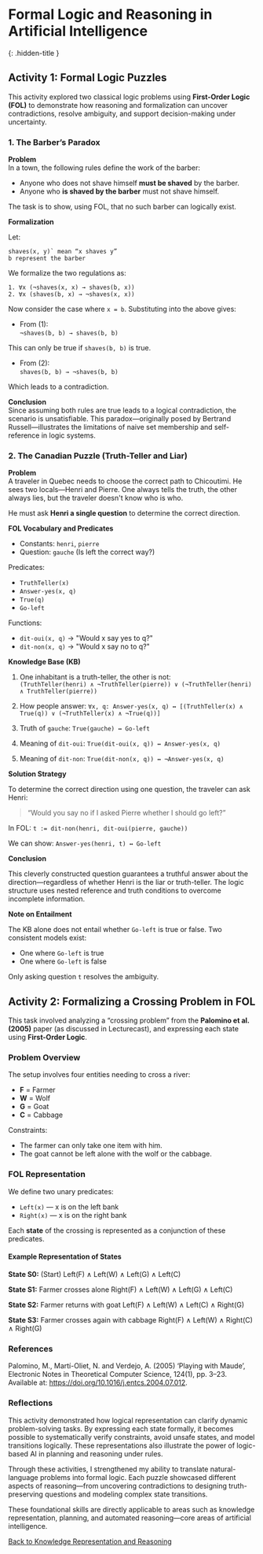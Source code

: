 # Formal Logic and Reasoning in Artificial Intelligence
{: .hidden-title }

## Activity 1: Formal Logic Puzzles

This activity explored two classical logic problems using **First-Order Logic (FOL)** to demonstrate how reasoning and formalization can uncover contradictions, resolve ambiguity, and support decision-making under uncertainty.



### 1. The Barber’s Paradox

**Problem**  
In a town, the following rules define the work of the barber:

- Anyone who does not shave himself **must be shaved** by the barber.  
- Anyone who **is shaved by the barber** must not shave himself.

The task is to show, using FOL, that no such barber can logically exist.

**Formalization**

Let:
```
shaves(x, y)` mean “x shaves y”
b represent the barber
```
We formalize the two regulations as:

```
1. ∀x (¬shaves(x, x) → shaves(b, x))
2. ∀x (shaves(b, x) → ¬shaves(x, x))
```

Now consider the case where `x = b`. Substituting into the above gives:

- From (1):  
```¬shaves(b, b) → shaves(b, b)```

This can only be true if `shaves(b, b)` is true.

- From (2):  
```shaves(b, b) → ¬shaves(b, b)```

Which leads to a contradiction.

**Conclusion**  
Since assuming both rules are true leads to a logical contradiction, the scenario is unsatisfiable. This paradox—originally posed by Bertrand Russell—illustrates the limitations of naive set membership and self-reference in logic systems.



### 2. The Canadian Puzzle (Truth-Teller and Liar)

**Problem**  
A traveler in Quebec needs to choose the correct path to Chicoutimi. He sees two locals—Henri and Pierre. One always tells the truth, the other always lies, but the traveler doesn't know who is who.

He must ask **Henri a single question** to determine the correct direction.

**FOL Vocabulary and Predicates**
- Constants: `henri`, `pierre`
- Question: `gauche` (Is left the correct way?)

Predicates:
- `TruthTeller(x)`
- `Answer-yes(x, q)`
- `True(q)`
- `Go-left`

Functions:
- `dit-oui(x, q)` → "Would x say yes to q?"
- `dit-non(x, q)` → "Would x say no to q?"

**Knowledge Base (KB)**

1. One inhabitant is a truth-teller, the other is not:  
`(TruthTeller(henri) ∧ ¬TruthTeller(pierre)) ∨ (¬TruthTeller(henri) ∧ TruthTeller(pierre))`


2. How people answer:
`∀x, q: Answer-yes(x, q) ↔ [(TruthTeller(x) ∧ True(q)) ∨ (¬TruthTeller(x) ∧ ¬True(q))]`


3. Truth of `gauche`:
`True(gauche) ↔ Go-left`


4. Meaning of `dit-oui`:
`True(dit-oui(x, q)) ↔ Answer-yes(x, q)`


5. Meaning of `dit-non`:
`True(dit-non(x, q)) ↔ ¬Answer-yes(x, q)`


**Solution Strategy**

To determine the correct direction using one question, the traveler can ask Henri:

> “Would you say no if I asked Pierre whether I should go left?”

In FOL:
```t := dit-non(henri, dit-oui(pierre, gauche))```

We can show:
```Answer-yes(henri, t) ↔ Go-left```

**Conclusion**

This cleverly constructed question guarantees a truthful answer about the direction—regardless of whether Henri is the liar or truth-teller. The logic structure uses nested reference and truth conditions to overcome incomplete information.

**Note on Entailment**

The KB alone does not entail whether `Go-left` is true or false. Two consistent models exist:
- One where `Go-left` is true
- One where `Go-left` is false

Only asking question `t` resolves the ambiguity.



## Activity 2: Formalizing a Crossing Problem in FOL

This task involved analyzing a “crossing problem” from the **Palomino et al. (2005)** paper (as discussed in Lecturecast), and expressing each state using **First-Order Logic**.


### Problem Overview

The setup involves four entities needing to cross a river:

- **F** = Farmer  
- **W** = Wolf  
- **G** = Goat  
- **C** = Cabbage  

Constraints:
- The farmer can only take one item with him.
- The goat cannot be left alone with the wolf or the cabbage.


### FOL Representation

We define two unary predicates:
- `Left(x)` — x is on the left bank
- `Right(x)` — x is on the right bank

Each **state** of the crossing is represented as a conjunction of these predicates.

#### Example Representation of States

**State S0:** (Start)
Left(F) ∧ Left(W) ∧ Left(G) ∧ Left(C)


**State S1:** Farmer crosses alone
Right(F) ∧ Left(W) ∧ Left(G) ∧ Left(C)


**State S2:** Farmer returns with goat
Left(F) ∧ Left(W) ∧ Left(C) ∧ Right(G)


**State S3:** Farmer crosses again with cabbage
Right(F) ∧ Left(W) ∧ Right(C) ∧ Right(G)

### References

Palomino, M., Martí-Oliet, N. and Verdejo, A. (2005) ‘Playing with Maude’, Electronic Notes in Theoretical Computer Science, 124(1), pp. 3–23. Available at: https://doi.org/10.1016/j.entcs.2004.07.012.


### Reflections

This activity demonstrated how logical representation can clarify dynamic problem-solving tasks. By expressing each state formally, it becomes possible to systematically verify constraints, avoid unsafe states, and model transitions logically. These representations also illustrate the power of logic-based AI in planning and reasoning under rules.

Through these activities, I strengthened my ability to translate natural-language problems into formal logic. Each puzzle showcased different aspects of reasoning—from uncovering contradictions to designing truth-preserving questions and modeling complex state transitions.

These foundational skills are directly applicable to areas such as knowledge representation, planning, and automated reasoning—core areas of artificial intelligence.

[Back to Knowledge Representation and Reasoning](/krr)
